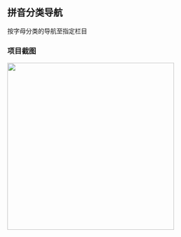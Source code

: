 ## 拼音分类导航

按字母分类的导航至指定栏目

### 项目截图

<img src="https://github.com/TREADPIT GITHUB/wx_pinyin/blob/master/screenshot/screenshot.gif" width="380px">
